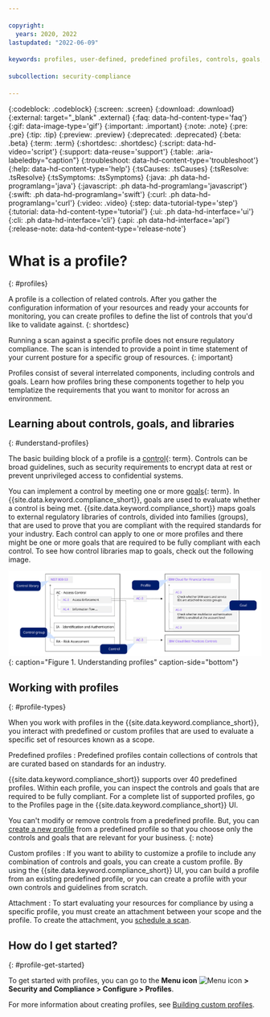 ```yaml
---

copyright:
  years: 2020, 2022
lastupdated: "2022-06-09"

keywords: profiles, user-defined, predefined profiles, controls, goals, nist, best practices, security, compliance

subcollection: security-compliance

---
```


{:codeblock: .codeblock}
{:screen: .screen}
{:download: .download}
{:external: target="_blank" .external}
{:faq: data-hd-content-type='faq'}
{:gif: data-image-type='gif'}
{:important: .important}
{:note: .note}
{:pre: .pre}
{:tip: .tip}
{:preview: .preview}
{:deprecated: .deprecated}
{:beta: .beta}
{:term: .term}
{:shortdesc: .shortdesc}
{:script: data-hd-video='script'}
{:support: data-reuse='support'}
{:table: .aria-labeledby="caption"}
{:troubleshoot: data-hd-content-type='troubleshoot'}
{:help: data-hd-content-type='help'}
{:tsCauses: .tsCauses}
{:tsResolve: .tsResolve}
{:tsSymptoms: .tsSymptoms}
{:java: .ph data-hd-programlang='java'}
{:javascript: .ph data-hd-programlang='javascript'}
{:swift: .ph data-hd-programlang='swift'}
{:curl: .ph data-hd-programlang='curl'}
{:video: .video}
{:step: data-tutorial-type='step'}
{:tutorial: data-hd-content-type='tutorial'}
{:ui: .ph data-hd-interface='ui'}
{:cli: .ph data-hd-interface='cli'}
{:api: .ph data-hd-interface='api'}
{:release-note: data-hd-content-type='release-note'}


# What is a profile?
{: #profiles}

A profile is a collection of related controls. After you gather the configuration information of your resources and ready your accounts for monitoring, you can create profiles to define the list of controls that you'd like to validate against.
{: shortdesc} 


Running a scan against a specific profile does not ensure regulatory compliance. The scan is intended to provide a point in time statement of your current posture for a specific group of resources.
{: important}


Profiles consist of several interrelated components, including controls and goals. Learn how profiles bring these components together to help you templatize the requirements that you want to monitor for across an environment.

## Learning about controls, goals, and libraries
{: #understand-profiles}

The basic building block of a profile is a [control](#x2018434){: term}. Controls can be broad guidelines, such as security requirements to encrypt data at rest or prevent unprivileged access to confidential systems.

You can implement a control by meeting one or more [goals](#x2117978){: term}. In {{site.data.keyword.compliance_short}}, goals are used to evaluate whether a control is being met. {{site.data.keyword.compliance_short}} maps goals to external regulatory libraries of controls, divided into families (groups), that are used to prove that you are compliant with the required standards for your industry. Each control can apply to one or more profiles and there might be one or more goals that are required to be fully compliant with each control. To see how control libraries map to goals, check out the following image.

![Profile layout shown in diagram format. The information that is shown in the image is described in the surrounding text.](/images/profiles.svg){: caption="Figure 1. Understanding profiles" caption-side="bottom"}



## Working with profiles
{: #profile-types}

When you work with profiles in the {{site.data.keyword.compliance_short}}, you interact with predefined or custom profiles that are used to evaluate a specific set of resources known as a scope.

Predefined profiles
:   Predefined profiles contain collections of controls that are curated based on standards for an industry. 

   {{site.data.keyword.compliance_short}} supports over 40 predefined profiles. Within each profile, you can inspect the controls and goals that are required to be fully compliant. For a complete list of supported profiles,  go to the Profiles page in the {{site.data.keyword.compliance_short}} UI.

   You can't modify or remove controls from a predefined profile. But, you can [create a new profile](/docs/security-compliance?topic=security-compliance-custom-profiles) from a predefined profile so that you choose only the controls and goals that are relevant for your business.
   {: note}


Custom profiles
:   If you want to ability to customize a profile to include any combination of controls and goals, you can create a custom profile. By using the {{site.data.keyword.compliance_short}} UI, you can build a profile from an existing predefined profile, or you can create a profile with your own controls and guidelines from scratch.


Attachment
:   To start evaluating your resources for compliance by using a specific profile, you must create an attachment between your scope and the profile. To create the attachment, you [schedule a scan](/docs/security-compliance?topic=security-compliance-schedule-scan). 


## How do I get started?
{: #profile-get-started}

To get started with profiles, you can go to the **Menu icon** ![Menu icon](../icons/icon_hamburger.svg) **> Security and Compliance > Configure > Profiles**.

For more information about creating profiles, see [Building custom profiles](/docs/security-compliance?topic=security-compliance-custom-profiles).

